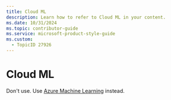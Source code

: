 ```yaml
---
title: Cloud ML
description: Learn how to refer to Cloud ML in your content.
ms.date: 10/31/2024
ms.topic: contributor-guide
ms.service: microsoft-product-style-guide
ms.custom:
  - TopicID 27926
---
```



# Cloud ML

Don't use. Use [Azure Machine Learning](~\a_z_names_terms\m\machine-learning-machine-learning.md) instead.

